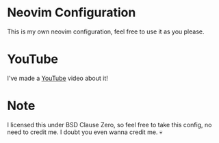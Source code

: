 # Neovim Configuration
This is my own neovim configuration, feel free to use it as you please.
# YouTube
I've made a [YouTube](https://example.com) video about it!
# Note
I licensed this under BSD Clause Zero, so feel free to take this config, no need to credit me.
I doubt you even wanna credit me. :skull:
